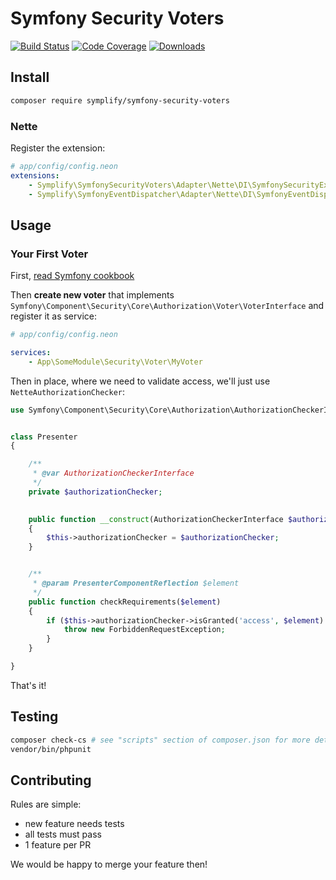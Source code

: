 # Symfony Security Voters

[![Build Status](https://img.shields.io/travis/Symplify/SymfonySecurityVoters.svg?style=flat-square)](https://travis-ci.org/Symplify/SymfonySecurityVoters)
[![Code Coverage](https://img.shields.io/scrutinizer/coverage/g/Symplify/SymfonySecurityVoters.svg?style=flat-square)](https://scrutinizer-ci.com/g/Symplify/SymfonySecurityVoters)
[![Downloads](https://img.shields.io/packagist/dt/symplify/symfony-security-voters.svg?style=flat-square)](htptps://packagist.org/packages/symplify/symfony-security-voters)


## Install

```sh
composer require symplify/symfony-security-voters
```

### Nette

Register the extension:

```yaml
# app/config/config.neon
extensions:
    - Symplify\SymfonySecurityVoters\Adapter\Nette\DI\SymfonySecurityExtension
	- Symplify\SymfonyEventDispatcher\Adapter\Nette\DI\SymfonyEventDispatcherExtension
```


## Usage

### Your First Voter

First, [read Symfony cookbook](http://symfony.com/doc/current/cookbook/security/voters_data_permission.html)

Then **create new voter** that implements `Symfony\Component\Security\Core\Authorization\Voter\VoterInterface`
and register it as service:

```yaml
# app/config/config.neon

services:
	- App\SomeModule\Security\Voter\MyVoter
```

Then in place, where we need to validate access, we'll just use `NetteAuthorizationChecker`:


```php
use Symfony\Component\Security\Core\Authorization\AuthorizationCheckerInterface;


class Presenter
{

	/**
	 * @var AuthorizationCheckerInterface
	 */
	private $authorizationChecker;

	
	public function __construct(AuthorizationCheckerInterface $authorizationChecker)
	{
		$this->authorizationChecker = $authorizationChecker;
	}


	/**
	 * @param PresenterComponentReflection $element
	 */
	public function checkRequirements($element)
	{
		if ($this->authorizationChecker->isGranted('access', $element) === FALSE) {
			throw new ForbiddenRequestException;
		}
	}

}
```


That's it!


## Testing

```bash
composer check-cs # see "scripts" section of composer.json for more details 
vendor/bin/phpunit
```


## Contributing

Rules are simple:

- new feature needs tests
- all tests must pass
- 1 feature per PR

We would be happy to merge your feature then!
